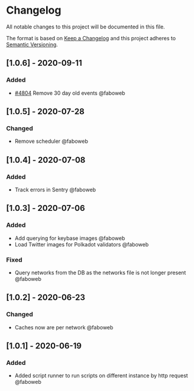 # Changelog

All notable changes to this project will be documented in this file.

The format is based on [Keep a Changelog](http://keepachangelog.com/en/1.0.0/)
and this project adheres to [Semantic Versioning](http://semver.org/spec/v2.0.0.html).

<!-- SIMSALA --> <!-- DON'T DELETE, used for automatic changelog updates -->

## [1.0.6] - 2020-09-11

### Added

- [#4804](https://github.com/cosmos/lunie/issues/4804) Remove 30 day old events @faboweb

## [1.0.5] - 2020-07-28

### Changed

- Remove scheduler @faboweb

## [1.0.4] - 2020-07-08

### Added

- Track errors in Sentry @faboweb

## [1.0.3] - 2020-07-06

### Added

- Add querying for keybase images @faboweb
- Load Twitter images for Polkadot validators @faboweb

### Fixed

- Query networks from the DB as the networks file is not longer present @faboweb

## [1.0.2] - 2020-06-23

### Changed

- Caches now are per network @faboweb

## [1.0.1] - 2020-06-19

### Added

- Added script runner to run scripts on different instance by http request @faboweb